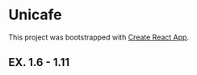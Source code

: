 # Unicafe

This project was bootstrapped with [Create React App](https://github.com/facebook/create-react-app).

## EX. 1.6 - 1.11

